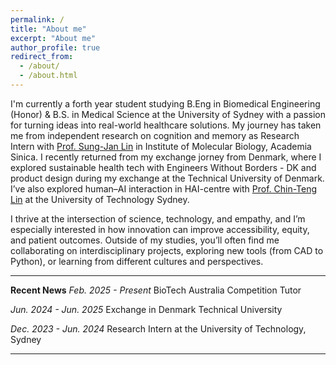 ```yaml
---
permalink: /
title: "About me"
excerpt: "About me"
author_profile: true
redirect_from: 
  - /about/
  - /about.html
---
```


I'm currently a forth year student studying B.Eng in Biomedical Engineering (Honor) & B.S. in Medical Science at the University of Sydney with a passion for turning ideas into real-world healthcare solutions. My journey has taken me from independent research on cognition and memory as Research Intern with [Prof. Sung-Jan Lin](http://sjlin.cm.ntu.edu.tw/web/home) in Institute of Molecular Biology, Academia Sinica. I recently returned from my exchange jorney from Denmark, where I explored sustainable health tech with Engineers Without Borders - DK and product design during my exchange at the Technical University of Denmark. I’ve also explored human–AI interaction in HAI-centre with [Prof. Chin-Teng Lin](https://profiles.uts.edu.au/Chin-Teng.Lin) at the University of Technology Sydney. 

I thrive at the intersection of science, technology, and empathy, and I’m especially interested in how innovation can improve accessibility, equity, and patient outcomes. Outside of my studies, you’ll often find me collaborating on interdisciplinary projects, exploring new tools (from CAD to Python), or learning from different cultures and perspectives.



---
**Recent News**
*Feb. 2025 - Present* BioTech Australia Competition Tutor


*Jun. 2024 - Jun. 2025* Exchange in Denmark Technical University


*Dec. 2023 - Jun. 2024* Research Intern at the University of Technology, Sydney

---



